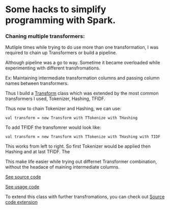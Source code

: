 # Some hacks to simplify programming with Spark.

### Chaning multiple transformers:
Mutliple times while trying to do use more than one transformation, I was required to chain up Transformers or build a pipeline.

Although pipeline was a go to way. Sometime it became overloaded while experimenting with different transfromations.

Ex: Maintaining intermediate transformation columns and passing column names between transformers.

Thus I build a [Transform](https://github.com/AnkushKhanna/spark-common/blob/master/src/main/scala/common/transfomration/Transform.scala#L7-L14) class
which was extended by the most common transformers I used, Tokenizer, Hashing, TFIDF.

Thus now to chain Tokenizer and Hashing, we can use:
``` 
val transform = new Transform with TTokenize with THashing
```
To add TFIDF the transfomrer would look like:
```
val transform = new Transform with TTokenize with THashing with TIDF
```
This works from left to right. So first Tokenizer would be applied then Hashing and at last TFIDF. 
The

This make life easier while trying out differnet Transformer combination, without the headace of maining intermediate columns.

[See source code](https://github.com/AnkushKhanna/spark-common/blob/master/src/main/scala/common/transfomration/Transform.scala)

[See usage code](https://github.com/AnkushKhanna/spark-common/blob/master/src/test/scala/common/transfomration/TransformTest.scala)

To extend this class with further transfromations, you can check out [Source code extension](https://github.com/AnkushKhanna/spark-common/blob/master/src/main/scala/common/transfomration/Transform.scala#L27-L38)
